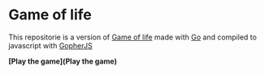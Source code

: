 # Game of life

This repositorie is a version of [Game of life](https://en.wikipedia.org/wiki/Conway%27s_Game_of_Life)
made with [Go](https://golang.org/) and compiled to javascript with [GopherJS](https://github.com/gopherjs/gopherjs)

**[Play the game](Play the game)**
